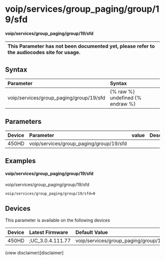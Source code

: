 ﻿---
description: voip/services/group_paging/group/19/sfd
search:
    keywords: ['voip','services','group_paging','group','19','sfd']
---

# voip/services/group_paging/group/19/sfd

#### voip/services/group_paging/group/19/sfd


| This Parameter has not been documented yet, please refer to the audiocodes site for usage.  |
| :--- |

## Syntax
| Parameter | Syntax |
| :--- | :--- |
|voip/services/group_paging/group/19/sfd | {% raw %} undefined {% endraw %} |

## Parameters
|Device|Parameter|value|Description|
|:---|:---|:---|:---|
| 450HD | voip/services/group_paging/group/19/sfd |  |  |

## Examples
#### voip/services/group_paging/group/19/sfd

voip/services/group_paging/group/19/sfd

```
voip/services/group_paging/group/19/sfd=0
```

## Devices
This parameter is available on the following devices

| Device | Latest Firmware | Default Value |
|:---|:---|:---|
| 450HD | ;UC_3.0.4.111.77 | voip/services/group_paging/group/19/sfd=0 

(view disclaimer)[disclaimer]
